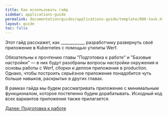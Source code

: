 ```yaml
---
title: Как использовать гайд
sidebar: applications-guide
permalink: documentation/guides/applications-guide/template/000-task.html
layout: guide
toc: false
---
```


Этот гайд расскажет, как ____________ разработчику развернуть своё приложение в Kubernetes с помощью утилиты Werf.

Обязательны к прочтению главы "Подготовка к работе" и "Базовые настройки" — в них будут разобраны вопросы настройки окружения и основы работы с Werf, сборки и деплоя приложения в production. Однако, чтобы построить серьёзное приложение понадобится чуть больше навыков, раскрытых в других главах.

В рамках гайда мы будем рассматривать приложение с минимальным функционалом, которое постепенно будем дорабатывать. Исходный код всех вариантов приложения также прилагается.

<div>
    <a href="010-preparing.html" class="nav-btn">Далее: Подготовка к работе</a>
</div>
